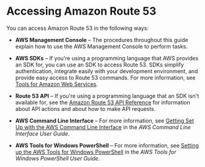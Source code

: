 # Accessing Amazon Route 53<a name="welcome-accessing-route-53"></a>

You can access Amazon Route 53 in the following ways:

+ **AWS Management Console** – The procedures throughout this guide explain how to use the AWS Management Console to perform tasks\.

+ **AWS SDKs** – If you're using a programming language that AWS provides an SDK for, you can use an SDK to access Route 53\. SDKs simplify authentication, integrate easily with your development environment, and provide easy access to Route 53 commands\. For more information, see [Tools for Amazon Web Services](https://aws.amazon.com/tools)\.

+ **Route 53 API** – If you're using a programming language that an SDK isn't available for, see the [Amazon Route 53 API Reference](http://docs.aws.amazon.com/Route53/latest/APIReference/) for information about API actions and about how to make API requests\.

+ **AWS Command Line Interface** – For more information, see [Getting Set Up with the AWS Command Line Interface](http://docs.aws.amazon.com/cli/latest/userguide/) in the *AWS Command Line Interface User Guide*\.

+ **AWS Tools for Windows PowerShell** – For more information, see [Setting up the AWS Tools for Windows PowerShell](http://docs.aws.amazon.com/powershell/latest/userguide/) in the *AWS Tools for Windows PowerShell User Guide*\.